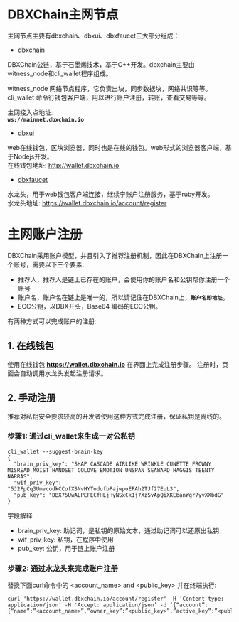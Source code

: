 # DBXChain主网节点

主网节点主要有dbxchain、dbxui、dbxfaucet三大部分组成：

* [dbxchain](dbxchain_introduction.md)

DBXChain公链，基于石墨烯技术，基于C++开发。dbxchain主要由witness_node和cli_wallet程序组成。

witness_node  网络节点程序，它负责出块，同步数据块，网络共识等等。<br>
cli_wallet  命令行钱包客户端，用以进行账户注册，转账，查看交易等等。

主网接入点地址: <br> <b>`ws://mainnet.dbxchain.io`</b>

* [dbxui](dbxui_introduction.md) 

web在线钱包，区块浏览器，同时也是在线的钱包。web形式的浏览器客户端，基于Nodejs开发。 <br> 在线钱包地址: http://wallet.dbxchain.io

* [dbxfaucet](dbxfaucet_introduction.md) 

水龙头，用于web钱包客户端连接，继续宁账户注册服务，基于ruby开发。<br> 水龙头地址: https://wallet.dbxchain.io/account/register


# 主网账户注册
DBXChain采用账户模型，并且引入了推荐注册机制，因此在DBXChain上注册一个账号，需要以下三个要素:

* 推荐人，推荐人是链上已存在的账户，会使用你的账户名和公钥帮你注册一个账号
* 账户名，账户名在链上是唯一的，所以请记住在DBXChain上，<b>`账户名即地址`</b>。
* ECC公钥，以DBX开头，Base64 编码的ECC公钥。

有两种方式可以完成账户的注册:

## 1. 在线钱包
使用在线钱包 <b>https://wallet.dbxchain.io</b> 在界面上完成注册步骤。
注册时，页面会自动调用水龙头发起注册请求。

## 2. 手动注册
推荐对私钥安全要求较高的开发者使用这种方式完成注册，保证私钥是离线的。

### 步骤1: 通过cli_wallet来生成一对公私钥

```
cli_wallet --suggest-brain-key
{
  "brain_priv_key": "SHAP CASCADE AIRLIKE WRINKLE CUNETTE FROWNY MISREAD MOIST HANDSET COLOVE EMOTION UNSPAN SEAWARD HAGGIS TEENTY NARRAS",
  "wif_priv_key": "5J2FpCq3UmvcodkCCofXSNvHYTodufbPajwpoEFAh2TJf27EuL3",
  "pub_key": "DBX75UwALPEFECfHLjHyNSxCk1j7XzSvApQiXKEbanWgr7yvXXbdG"
}
```

字段解释

* brain_priv_key: 助记词，是私钥的原始文本，通过助记词可以还原出私钥
* wif_priv_key: 私钥，在程序中使用
* pub_key: 公钥，用于链上账户注册

### 步骤2: 通过水龙头来完成账户注册

替换下面curl命令中的 <account_name> and <public_key> 并在终端执行:

```
curl 'https://wallet.dbxchain.io/account/register' -H 'Content-type: application/json' -H 'Accept: application/json’ -d ‘{“account”:{“name”:”<account_name>”,”owner_key”:”<public_key>”,”active_key”:”<public_key>”,”memo_key”:”<public_key>”,”refcode”:null,”referrer”:null}}’
```